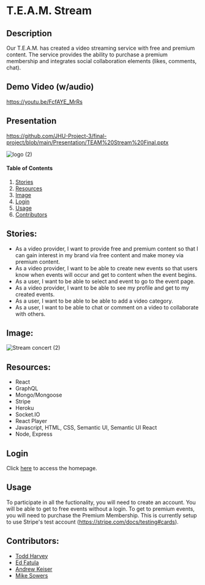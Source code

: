 # T.E.A.M. Stream

## Description
Our T.E.A.M. has created a video streaming service with free and premium content.  The service provides the ability to purchase a premium membership and integrates social collaboration elements (likes, comments, chat).

## Demo Video (w/audio)
https://youtu.be/FcfAYE_MrRs

## Presentation
https://github.com/JHU-Project-3/final-project/blob/main/Presentation/TEAM%20Stream%20Final.pptx
  
![logo (2)](https://user-images.githubusercontent.com/80861572/139608105-2bd7cf0a-826f-447d-8f48-60c9ba44bd02.png)

#### Table of Contents
1. [Stories](#stories)
2. [Resources](#resources)
3. [Image](#image)
4. [Login](#login)
5. [Usage](#usage)
6. [Contributors](#contributors)

## Stories:
- As a video provider, I want to provide free and premium content so that I can gain interest in my brand via free content and make money via premium content.
- As a video provider, I want to be able to create new events so that users know when events will occur and get to content when the event begins.
- As a user, I want to be able to select and event to go to the event page.
- As a video provider, I want to be able to see my profile and get to my created events.
- As a user, I want to be able to be able to add a video category.
- As a user, I want to be able to chat or comment on a video to collaborate with others.

## Image:
![Stream concert (2)](https://user-images.githubusercontent.com/80861572/139608039-f383cd64-795d-416f-a89a-868cc83f0918.png)

## Resources:
- React
- GraphQL
- Mongo/Mongoose
- Stripe
- Heroku
- Socket.IO
- React Player
- Javascript, HTML, CSS, Semantic UI, Semantic UI React
- Node, Express

## Login
Click [here](https://t-e-a-m-stream.herokuapp.com/) to access the homepage.

## Usage
To participate in all the fuctionality, you will need to create an account.  You will be able to get to free events without a login.  To get to premium events, you will need to purchase the Premium Membership.  This is currently setup to use Stripe's test account (https://stripe.com/docs/testing#cards).

## Contributors:
* [Todd Harvey](https://github.com/tharveyster) 
* [Ed Fatula](https://github.com/shooters00)
* [Andrew Keiser](https://github.com/webdev410) 
* [Mike Sowers](https://github.com/msowers72) 
